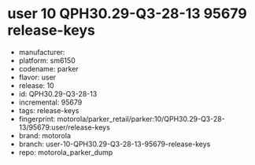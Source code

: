 # user 10 QPH30.29-Q3-28-13 95679 release-keys
- manufacturer: 
- platform: sm6150
- codename: parker
- flavor: user
- release: 10
- id: QPH30.29-Q3-28-13
- incremental: 95679
- tags: release-keys
- fingerprint: motorola/parker_retail/parker:10/QPH30.29-Q3-28-13/95679:user/release-keys
- brand: motorola
- branch: user-10-QPH30.29-Q3-28-13-95679-release-keys
- repo: motorola_parker_dump
